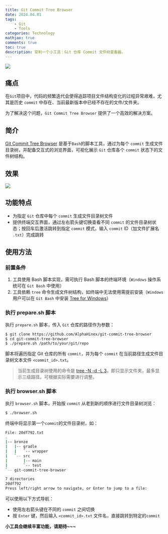 ```yaml
---
title: Git Commit Tree Browser
date: 2024.04.01
tags: 
    - Git
    - Tools
categories: Technology  
mathjax: true
comments: true
toc: true
description: 安利一个小工具：Git 仓库 Commit 文件树查看器。
---
```


![](https://wyiyi.github.io/amber/contents/2024/git-cover.gif)

## 痛点

在`Git`项目中，代码的频繁迭代会使得追踪项目文件结构变化的过程异常艰难，尤其是历史 `commit` 中存在、当前最新版本中已经不存在的文件/文件夹。

为了解决这个问题，`Git Commit Tree Browser` 提供了一个高效的解决方案。

## 简介

[Git Commit Tree Browser](https://github.com/AlphaHinex/git-commit-tree-browser) 是基于`Bash`的脚本工具，通过为每个 `commit` 生成文件目录树，并配备交互式的浏览界面，可视化展示 `Git` 仓库各个 `commit` 状态下的文件树结构。

## 效果

![](https://wyiyi.github.io/amber/contents/2024/git.gif)


## 功能特点

* 为指定 `Git` 仓库中每个 `commit` 生成文件目录树文件
* 提供终端交互界面，通过左右箭头键切换查看不同 `commit` 的文件目录树状态；按回车后激活跳转到指定 `commit` 模式，输入 `commit` ID（加文件扩展名 `.txt`）完成跳转

## 使用方法

### 前置条件

1. 工具使用 Bash 脚本实现，需可执行 Bash 脚本的终端环境（`Windows` 操作系统可在 `Git Bash` 中使用）
1. 工具依赖 `tree` 命令生成文件树结构，如终端中无法使用需提前安装（`Windows` 用户可以在 `Git Bash` 中安装 [Tree for Windows](https://gnuwin32.sourceforge.net/packages/tree.htm)）

### 执行 prepare.sh 脚本

执行 `prepare.sh` 脚本，传入 `Git` 仓库的路径作为参数：

```bash
$ git clone https://github.com/AlphaHinex/git-commit-tree-browser
$ cd git-commit-tree-browser
$ ./prepare.sh /path/to/your/git/repo
```

脚本将遍历指定 Git 仓库的所有 `commit`，并为每个 `commit` 在当前路径生成文件目录树文本文件 `<commit_id>.txt`。

> 当前生成目录树使用的命令是 [tree -N -d -L 3](https://github.com/AlphaHinex/git-commit-tree-browser/blob/main/prepare.sh#L18)，即只显示文件夹，最多显示三级路径。可根据实际需要进行调整。

### 执行 browser.sh 脚本

执行 `browser.sh` 脚本，开始按 `commit` 从老到新的顺序进行文件目录树浏览：

```bash
$ ./browser.sh
```

终端中将显示第一个`commit`的文件目录树，如：

```bash
File: 20df792.txt
.
|-- bronze
|   |-- gradle
|   |   `-- wrapper
|   `-- src
|       |-- main
|       `-- test
`-- git-commit-tree-browser

7 directories
20df792
Press left/right arrow to navigate, or Enter to jump to a file:
```

可以使用以下方式导航：

* 使用左右箭头键在不同的 `commit` 之间切换
* 按 `Enter` 键，然后输入 `<commit_id>.txt` 文件名，直接跳转到特定的`commit`

**小工具会继续丰富功能，请期待~~~**
